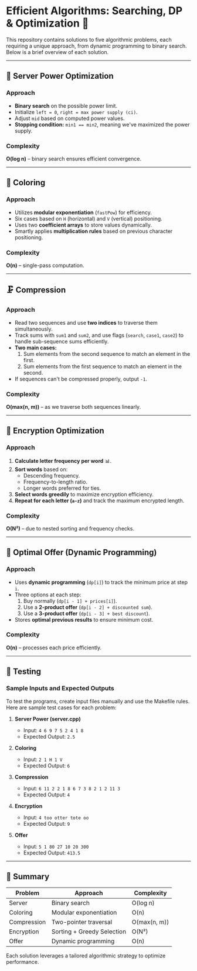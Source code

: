 # Efficient Algorithms: Searching, DP & Optimization 🚀

This repository contains solutions to five algorithmic problems, each requiring a unique approach, from dynamic programming to binary search. Below is a brief overview of each solution.

---

## 🔋 Server Power Optimization

### Approach
- **Binary search** on the possible power limit.
- Initialize `left = 0`, `right = max power supply (ci)`.
- Adjust `mid` based on computed power values.
- **Stopping condition:** `min1 == min2`, meaning we've maximized the power supply.

### Complexity
**O(log n)** – binary search ensures efficient convergence.

---

## 🎨 Coloring

### Approach
- Utilizes **modular exponentiation** (`fastPow`) for efficiency.
- Six cases based on `H` (horizontal) and `V` (vertical) positioning.
- Uses two **coefficient arrays** to store values dynamically.
- Smartly applies **multiplication rules** based on previous character positioning.

### Complexity
**O(n)** – single-pass computation.

---

## 🗜 Compression

### Approach
- Read two sequences and use **two indices** to traverse them simultaneously.
- Track sums with `sum1` and `sum2`, and use flags (`search`, `case1`, `case2`) to handle sub-sequence sums efficiently.
- **Two main cases:**
  1. Sum elements from the second sequence to match an element in the first.
  2. Sum elements from the first sequence to match an element in the second.
- If sequences can't be compressed properly, output `-1`.

### Complexity
**O(max(n, m))** – as we traverse both sequences linearly.

---

## 🔑 Encryption Optimization

### Approach
1. **Calculate letter frequency per word** 📊.
2. **Sort words** based on:
   - Descending frequency.
   - Frequency-to-length ratio.
   - Longer words preferred for ties.
3. **Select words greedily** to maximize encryption efficiency.
4. **Repeat for each letter (`a-z`)** and track the maximum encrypted length.

### Complexity
**O(N²)** – due to nested sorting and frequency checks.

---

## 🛒 Optimal Offer (Dynamic Programming)

### Approach
- Uses **dynamic programming** (`dp[i]`) to track the minimum price at step `i`.
- Three options at each step:
  1. Buy normally (`dp[i - 1] + prices[i]`).
  2. Use a **2-product offer** (`dp[i - 2] + discounted sum`).
  3. Use a **3-product offer** (`dp[i - 3] + best discount`).
- Stores **optimal previous results** to ensure minimum cost.

### Complexity
**O(n)** – processes each price efficiently.

---

## 🧪 Testing

### Sample Inputs and Expected Outputs
To test the programs, create input files manually and use the Makefile rules. Here are sample test cases for each problem:

1. **Server Power (server.cpp)**
   - Input: `4 6 9 7 5 2 4 1 8`
   - Expected Output: `2.5`

2. **Coloring**
   - Input: `2 1 H 1 V`
   - Expected Output: `6`

3. **Compression**
   - Input: `6 11 2 2 1 8 6 7 3 8 2 1 2 11 3`
   - Expected Output: `4`

4. **Encryption**
   - Input: `4 too otter tote oo`
   - Expected Output: `9`

5. **Offer**
   - Input: `5 1 80 27 10 20 300`
   - Expected Output: `413.5`

---

## 📌 Summary

| Problem        | Approach                  | Complexity |
|---------------|--------------------------|------------|
| Server        | Binary search             | O(log n) |
| Coloring      | Modular exponentiation    | O(n) |
| Compression   | Two-pointer traversal     | O(max(n, m)) |
| Encryption    | Sorting + Greedy Selection | O(N²) |
| Offer         | Dynamic programming       | O(n) |

Each solution leverages a tailored algorithmic strategy to optimize performance.